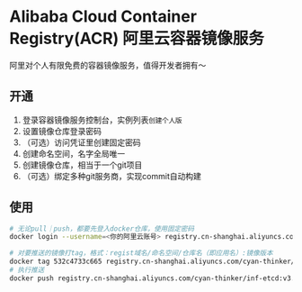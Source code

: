 # Alibaba Cloud Container Registry(ACR) 阿里云容器镜像服务

阿里对个人有限免费的容器镜像服务，值得开发者拥有～

## 开通

1. 登录容器镜像服务控制台，实例列表`创建个人版`
2. 设置镜像仓库登录密码
3. （可选）访问凭证里创建固定密码
4. 创建命名空间，名字全局唯一
5. 创建镜像仓库，相当于一个git项目
6. （可选）绑定多种git服务商，实现commit自动构建

## 使用

```bash
# 无论pull｜push，都要先登入docker仓库，使用固定密码
docker login --username=<你的阿里云账号> registry.cn-shanghai.aliyuncs.com

# 对要推送的镜像打tag，格式：regist域名/命名空间/仓库名（即应用名）:镜像版本
docker tag 532c4733c665 registry.cn-shanghai.aliyuncs.com/cyan-thinker/inf-etcd:v3.4.16
# 执行推送
docker push registry.cn-shanghai.aliyuncs.com/cyan-thinker/inf-etcd:v3.4.16
```
